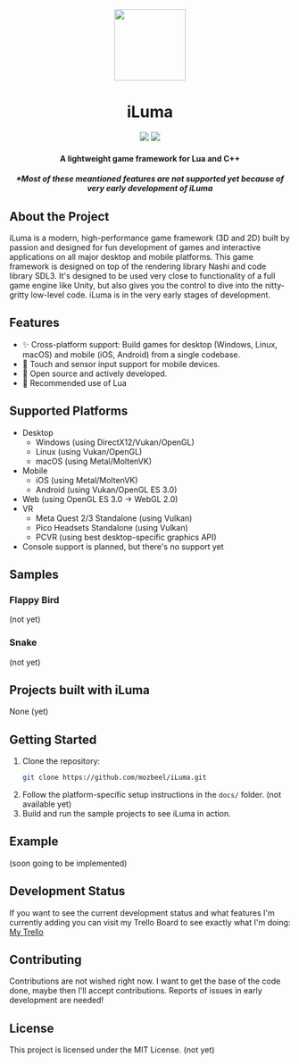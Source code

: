 <div align="center">
  <img src="docs/assets/iluma-logo-ntxt.png" width="128"></img>
  <h1>iLuma</h1>
  
  <img src="https://img.shields.io/badge/supports-Lua-000080?logo=lua&logoColor=white">
  <img src="https://img.shields.io/badge/written%20in-C++-00599C?logo=c%2B%2B&logoColor=white">

  <h4>A lightweight game framework for Lua and C++</h4>
  <h5>*Most of these meantioned features are not supported yet because of very early development of iLuma</h4>
</div>


## About the Project

iLuma is a modern, high-performance game framework (3D and 2D) built by passion and designed for fun development of games and interactive applications on all major desktop and mobile platforms. This game framework is designed on top of the rendering library Nashi and code library SDL3. It's designed to be used very close to functionality of a full game engine like Unity, but also gives you the control to dive into the nitty-gritty low-level code. iLuma is in the very early stages of development. 

## Features

- ✨ Cross-platform support: Build games for desktop (Windows, Linux, macOS) and mobile (iOS, Android) from a single codebase.
- 📱 Touch and sensor input support for mobile devices.
- 📂 Open source and actively developed.
- 🌙 Recommended use of Lua

## Supported Platforms

- Desktop
  - Windows (using DirectX12/Vukan/OpenGL)
  - Linux (using Vukan/OpenGL)
  - macOS (using Metal/MoltenVK)
- Mobile
  - iOS (using Metal/MoltenVK)
  - Android (using Vukan/OpenGL ES 3.0)
- Web (using OpenGL ES 3.0 -> WebGL 2.0)
- VR
  - Meta Quest 2/3 Standalone (using Vulkan)
  - Pico Headsets Standalone (using Vulkan)
  - PCVR (using best desktop-specific graphics API)
- Console support is planned, but there's no support yet

## Samples

### Flappy Bird

(not yet)

### Snake

(not yet)

## Projects built with iLuma

None (yet)

## Getting Started

1. Clone the repository:
   ```bash
   git clone https://github.com/mozbeel/iLuma.git
   ```
2. Follow the platform-specific setup instructions in the `docs/` folder. (not available yet)
3. Build and run the sample projects to see iLuma in action.

## Example 

(soon going to be implemented)

## Development Status

If you want to see the current development status and what features I'm currently adding you can visit my Trello Board to see exactly what I'm doing: <a href="https://trello.com/b/OXJbPyC0/iluma">My Trello</a>

## Contributing

Contributions are not wished right now. I want to get the base of the code done, maybe then I'll accept contributions. Reports of issues in early development are needed!


## License

This project is licensed under the MIT License. (not yet)

<!-- ## Special Thanks

- @madebr: Thank you for actually making android work for my project, couldn't have done it without you. 

--- -->
